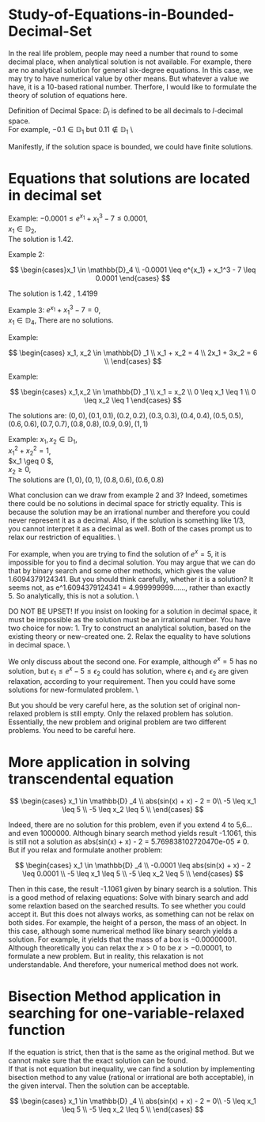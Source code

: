 # Study-of-Equations-in-Bounded-Decimal-Set
In the real life problem, people may need a number that round to some decimal place, when analytical solution is not available. For example, there are no analytical solution for general six-degree equations. In this case, we may try to have numerical value by other means. But whatever a value we have, it is a 10-based rational number. Therfore, I would like to formulate the theory of solution of equations here. 


Definition of Decimal Space: $D_l$ is defined to be all decimals to $l$-decimal space. \
For example, $-0.1 \in \mathbb{D} _1$ but $0.11 \notin \mathbb{D} _1$  \

Manifestly, if the solution space is bounded, we could have finite solutions.



# Equations that solutions are located in decimal set
Example:
$-0.0001 \leq e^{x_1} + x_1^3 - 7 \leq 0.0001$, \
$x_1 \in \mathbb{D} _2$, \
The solution is $1.42$.


Example 2:

$$
\begin{cases}x_1 \in \mathbb{D}_4  \\
-0.0001 \leq e^{x_1} + x_1^3 - 7 \leq 0.0001
\end{cases} 
$$


The solution is $1.42$ , $1.4199$

Example 3:
$e^{x_1} + x_1^3 - 7 = 0$, \
$x_1 \in \mathbb{D} _4$, 
There are no solutions.

Example:

$$
\begin{cases}
x_1, x_2 \in \mathbb{D} _1 \\
x_1 + x_2 = 4 \\
2x_1 + 3x_2 = 6 \\
\end{cases}
$$


Example:

$$
\begin{cases}
x_1,x_2 \in \mathbb{D} _1 \\
x_1 =  x_2 \\
0 \leq x_1 \leq 1 \\
0 \leq x_2 \leq 1
\end{cases}
$$

The solutions are: $(0,0),(0.1,0.1),(0.2,0.2),(0.3,0.3),(0.4,0.4),(0.5,0.5),(0.6,0.6),(0.7,0.7),(0.8,0.8),(0.9,0.9),(1,1)$



Example: $x_1, x_2 \in \mathbb{D} _1$, \
$x_1^2 + x_2^2 = 1$, \
$x_1 \geq 0 $, \
$x_2 \geq 0$, \
The solutions are $(1,0),(0,1),(0.8,0.6),(0.6,0.8)$

What conclusion can we draw from example 2 and 3? Indeed, sometimes there could be no solutions in decimal space for strictly equality. This is because the solution may be an irrational number and therefore you could never represent it as a decimal. Also, if the solution is something like 1/3, you cannot interpret it as a decimal as well. Both of the cases prompt us to relax our restriction of equalities. \\

For example, when you are trying to find the solution of $e^x = 5$, it is impossible for you to find a decimal solution. You may argue that we can do that by binary search and some other methods, which gives the value $1.6094379124341$. But you should think carefully, whether it is a solution? It seems not, as e^1.6094379124341 = 4.999999999......, rather than exactly 5. So analytically, this is not a solution. \\

DO NOT BE UPSET! If you insist on looking for a solution in decimal space, it must be impossible as the solution must be an irrational number. You have two choice for now: 1. Try to construct an analytical solution, based on the existing theory or new-created one. 2. Relax the equality to have solutions in decimal space. \\

We only discuss about the second one. For example, although $e^x = 5$ has no solution, but $\epsilon_1 \leq e^x -5 \leq \epsilon_2$ could has solution, where $\epsilon_1$ and $\epsilon_2$ are given relaxation, according to your requirement. Then you could have some solutions for new-formulated problem. \

But you should be very careful here, as the solution set of original non-relaxed problem is still empty. Only the relaxed problem has solution. Essentially, the new problem and original problem are two different problems. You need to be careful here.

# More application in solving transcendental equation

$$
\begin{cases}
x_1 \in \mathbb{D} _4 \\
abs(sin(x) + x) - 2 = 0\\
-5 \leq x_1 \leq 5 \\
-5 \leq x_2 \leq 5 \\
\end{cases}
$$

Indeed, there are no solution for this problem, even if you extend 4 to 5,6... and even 1000000.
Although binary search method yields result -1.1061, this is still not a solution as abs(sin(x) + x) - 2 = 5.769838102720470e-05 $\neq$ 0.
But if you relax and formulate another problem:

$$
\begin{cases}
x_1 \in \mathbb{D} _4 \\
-0.0001 \leq abs(sin(x) + x) - 2 \leq 0.0001 \\
-5 \leq x_1 \leq 5 \\
-5 \leq x_2 \leq 5 \\
\end{cases}
$$

Then in this case, the result -1.1061 given by binary search is a solution. This is a good method of relaxing equations: Solve with binary search and add some relaxtion based on the searched results. To see whether you could accept it. But this does not always works, as something can not be relax on both sides. For example, the height of a person, the mass of an object. In this case, although some numerical method like binary search yields a solution. For example, it yields that the mass of a box is $-0.00000001$. Although theoretically you can relax the $x > 0$ to be $x > -0.00001$, to formulate a new problem. But in reality, this relaxation is not understandable. And therefore, your numerical method does not work.


# Bisection Method application in searching for one-variable-relaxed function
If the equation is strict, then that is the same as the original method. But we cannot make sure that the exact solution can be found. \
If that is not equation but inequality, we can find a solution by implementing bisection method to any value (rational or irrational are both acceptable), in the given interval. Then the solution can be acceptable. 

$$
\begin{cases}
x_1 \in \mathbb{D} _4 \\
abs(sin(x) + x) - 2 = 0\\
-5 \leq x_1 \leq 5 \\
-5 \leq x_2 \leq 5 \\
\end{cases}
$$

